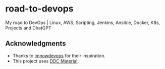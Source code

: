 # road-to-devops
My road to DevOps | Linux, AWS, Scripting, Jenkins, Ansible, Docker, K8s, Projects and ChatGPT

## Acknowledgments
- Thanks to [imnowdevops](https://github.com/imnowdevops) for their inspiration.
- This project uses [DDC Material]([link-to-library](https://github.com/imnowdevops/ddc-material)https://github.com/imnowdevops/ddc-material).

